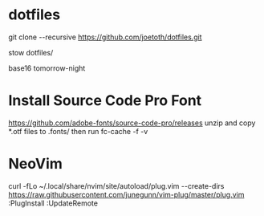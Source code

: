 # dotfiles
git clone --recursive https://github.com/joetoth/dotfiles.git

stow dotfiles/

base16 tomorrow-night

# Install Source Code Pro Font
https://github.com/adobe-fonts/source-code-pro/releases
unzip and copy *.otf files to .fonts/ then run fc-cache -f -v

# NeoVim
curl -fLo ~/.local/share/nvim/site/autoload/plug.vim --create-dirs \
    https://raw.githubusercontent.com/junegunn/vim-plug/master/plug.vim
:PlugInstall
:UpdateRemote
